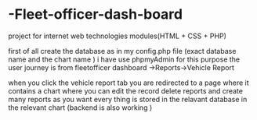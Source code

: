 # -Fleet-officer-dash-board
 project for internet web technologies modules(HTML + CSS + PHP)
 
first of all create the database as in my config.php file (exact database name and the chart name )
i have use phpmyAdmin for this purpose
the user journey is from
          fleetofficer dashboard ->Reports->Vehicle Report

  when you click the  vehicle report tab you are redirected to a page where it contains a chart where you can edit the record delete reports and create many reports as you want every thing is stored in the relavant database in the relevant chart (backend is also working )       
